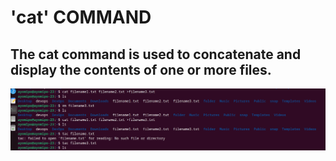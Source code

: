 # 'cat' COMMAND

## The cat command is used  to concatenate and display the contents of one or more files. 

![Alt text](<cat cmd.PNG>)
